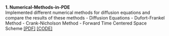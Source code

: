 <div class="media">
    <div class="media-body">
       <p class="media-heading">
          <strong>1. Numerical-Methods-in-PDE</strong><br />
			Implemented different numerical methods for diffusion equations and compare the results of these methods
			- Diffusion Equations
  			- Dufort-Frankel Method
  			- Crank-Nicholson Method
  			- Forward Time Centered Space Scheme
          <a href="https://github.com/WenqiAngieWu/Numerical-Methods-in-PDE/blob/master/Diffusion%20Equation/Diffusion_Equation.pdf">[PDF]</a> <a href="https://github.com/WenqiAngieWu/Numerical-Methods-in-PDE/tree/master/Diffusion%20Equation/Codes">[CODE]</a> <br /> 
       </p>
    </div>
</div>


# 



